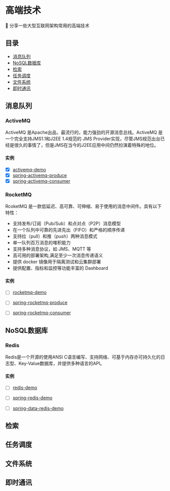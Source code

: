 # 高端技术

:wolf: 分享一些大型互联网架构常用的高端技术

目录
-----------------

- [消息队列](#消息队列)
- [NoSQL数据库](#NoSQL数据库)
- [检索](#检索)
- [任务调度](#任务调度)
- [文件系统](#文件系统)
- [即时通讯](#即时通讯)

## 消息队列 ##

### ActiveMQ

ActiveMQ 是Apache出品，最流行的，能力强劲的开源消息总线。ActiveMQ 是一个完全支持JMS1.1和J2EE 1.4规范的 JMS Provider实现，尽管JMS规范出台已经是很久的事情了，但是JMS在当今的J2EE应用中间仍然扮演着特殊的地位。

#### 实例

* [x] [activemq-demo](https://github.com/yandongquan/high-end-technology/tree/master/activemq-demo)
* [x] [spring-activemq-produce](https://github.com/yandongquan/high-end-technology/tree/master/spring-activemq-producer)
* [x] [spring-activemq-consumer](https://github.com/yandongquan/high-end-technology/tree/master/spring-activemq-consumer)

### RocketMQ

RcoketMQ 是一款低延迟、高可靠、可伸缩、易于使用的消息中间件。具有以下特性：

- 支持发布/订阅（Pub/Sub）和点对点（P2P）消息模型
- 在一个队列中可靠的先进先出（FIFO）和严格的顺序传递
- 支持拉（pull）和推（push）两种消息模式
- 单一队列百万消息的堆积能力
- 支持多种消息协议，如 JMS、MQTT 等
- 高可用的部署架构,满足至少一次消息传递语义
- 提供 docker 镜像用于隔离测试和云集群部署
- 提供配置、指标和监控等功能丰富的 Dashboard

#### 实例

* [ ] [rocketmq-demo]()
* [ ] [spring-rocketmq-produce]()
* [ ] [spring-rocketmq-consumer]()


## NoSQL数据库 ##

### Redis

Redis是一个开源的使用ANSI C语言编写、支持网络、可基于内存亦可持久化的日志型、Key-Value数据库，并提供多种语言的API。

#### 实例

* [ ] [redis-demo]()
* [ ] [spring-redis-demo]()
* [ ] [spring-data-redis-demo]()


## 检索 ##

## 任务调度 ##

## 文件系统 ##

## 即时通讯 ##